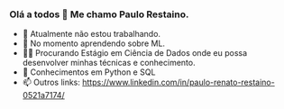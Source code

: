 ### Olá a todos 👋 Me chamo Paulo Restaino.

- 🔭 Atualmente não estou trabalhando.
- 🌱 No momento aprendendo sobre ML.
- 🐱‍💻 Procurando Estágio em Ciência de Dados onde eu possa desenvolver minhas técnicas e conhecimento.
- 📣 Conhecimentos em Python e SQL
- 📫 Outros links: https://www.linkedin.com/in/paulo-renato-restaino-0521a7174/
